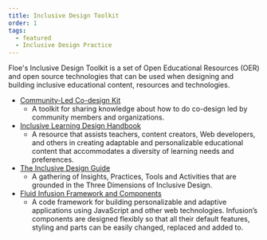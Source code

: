 ```yaml
---
title: Inclusive Design Toolkit
order: 1
tags:
  - featured
  - Inclusive Design Practice
---
```


Floe's Inclusive Design Toolkit is a set of Open Educational Resources (OER) and open source technologies that can be
used when designing and building inclusive educational content, resources and technologies.

* [Community-Led Co-design Kit](https://co-design.inclusivedesign.ca/)
  * A toolkit for sharing knowledge about how to do co-design led by community members and organizations.
* [Inclusive Learning Design Handbook](https://handbook.floeproject.org/followaccessibilityprinciples)
  * A resource that assists teachers, content creators, Web developers, and others in creating adaptable and
    personalizable educational content that accommodates a diversity of learning needs and preferences.
* [The Inclusive Design Guide](https://guide.inclusivedesign.ca/)
  * A gathering of Insights, Practices, Tools and Activities that are grounded in the Three Dimensions of Inclusive
    Design.
* [Fluid Infusion Framework and Components](https://fluidproject.org/infusion.html)
  * A code framework for building personalizable and adaptive applications using JavaScript and other web technologies.
    Infusion’s components are designed flexibly so that all their default features, styling and parts can be easily
    changed, replaced and added to.
